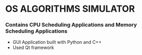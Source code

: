# OS ALGORITHMS SIMULATOR

### Contains CPU Scheduling Applications and Memory Scheduling Applications
- GUI Application built with Python and C++
- Used Qt framework
